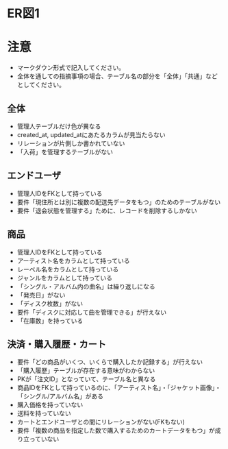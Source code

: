 # ER図1
# 注意
* マークダウン形式で記入してください。
* 全体を通しての指摘事項の場合、テーブル名の部分を「全体」「共通」などとしてください。
## 全体
- 管理人テーブルだけ色が異なる
- created_at, updated_atにあたるカラムが見当たらない
- リレーションが片側しか書かれていない
- 「入荷」を管理するテーブルがない
## エンドユーザ
- 管理人IDをFKとして持っている
- 要件「現住所とは別に複数の配送先データをもつ」のためのテーブルがない
- 要件「退会状態を管理する」ために、レコードを削除するしかない
## 商品
- 管理人IDをFKとして持っている
- アーティスト名をカラムとして持っている
- レーベル名をカラムとして持っている
- ジャンルをカラムとして持っている
- 「シングル・アルバム内の曲名」は繰り返しになる
- 「発売日」がない
- 「ディスク枚数」がない
- 要件「ディスクに対応して曲を管理できる」が行えない
- 「在庫数」を持っている
## 決済・購入履歴・カート
- 要件「どの商品がいくつ、いくらで購入したか記録する」が行えない
- 「購入履歴」テーブルが存在する意味がわからない
- PKが「注文ID」となっていて、テーブル名と異なる
- 商品IDをFKとして持っているのに、「アーティスト名」・「ジャケット画像」・「シングル/アルバム名」がある
- 購入価格を持っていない
- 送料を持っていない
- カートとエンドユーザとの間にリレーションがない(FKもない)
- 要件「複数の商品を指定した数で購入するためのカートデータをもつ」が成り立っていない
